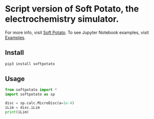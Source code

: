 # Script version of Soft Potato, the electrochemistry simulator.

For more info, visit [Soft Potato](https://softpotato.xyz). To see Jupyter Notebook examples, visit [Examples](https://github.com/oliverrdz/softpotato_examples).

## Install
``` python
pip3 install softpotato

```

## Usage
``` python
from softpotato import *
import softpotato as sp

disc = sp.calc.MicroDisc(a=1e-4)
iLim = disc.iLim
print(iLim)

```
